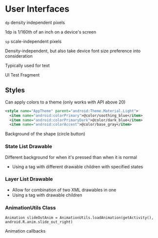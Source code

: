 # User Interfaces

`dp` density independent pixels

1dp is 1/160th of an inch on a device's screen

`sp` scale-independent pixels

Density-independent, but also take device font size preference into consideration

Typically used for text

UI Test Fragment

## Styles

Can apply colors to a theme (only works with API above 20)

```xml
<style name="AppTheme" parent="android:Theme.Material.Light">
  <item name="android:colorPrimary">@color/soothing_blue</item>
  <item name="android:colorPrimaryDark">@color/dark_blue</item>
  <item name="android:colorAccent">@color/base_gray</item>
```

Background of the shape (circle button)

### State List Drawable

Different background for when it's pressed than when it is normal
- Using a <selector> tag with different drawable <item> children with specified states

### Layer List Drawable

- Allow for combination of two XML drawables in one
- Using a <layer-list> tag with drawable <item> children

### AnimationUtils Class

`Animation slideOutAnim = AnimationUtils.loadAnimation(getActivity(), android.R.anim.slide_out_right)`

Animation callbacks